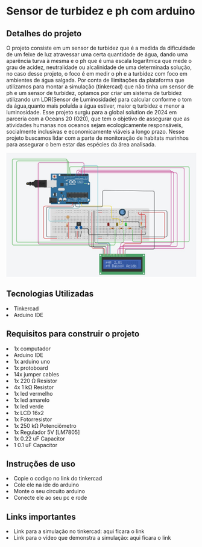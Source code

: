 # Sensor de turbidez e ph com arduino
<h2>Detalhes do projeto</h2>
 O projeto consiste em um sensor de turbidez que é a medida da dificuldade de um feixe de luz atravessar uma certa quantidade de água, dando uma aparência turva à mesma e o ph que é uma escala logarítmica que mede o grau de acidez, neutralidade ou alcalinidade de uma determinada solução, no caso desse projeto, o foco é em medir o ph e a turbidez com foco em ambientes de água salgada.
 Por conta de llimitações da plataforma que utilizamos para montar a simulação (tinkercad) que não tinha um sensor de ph e um sensor de turbidez, optamos por criar um sistema de turbidez utilizando um LDR(Sensor de Luminosidade) para calcular conforme o tom da água,quanto mais poluída a água estiver, maior q turbidez e menor a luminosidade.
  Esse projeto surgiu para a global solution de 2024 em parceria com a Oceans 20 (O20), que tem o objetivo de assegurar que as atividades humanas nos oceanos sejam ecologicamente responsáveis, socialmente inclusivas e economicamente viáveis a longo prazo. Nesse projeto buscamos lidar com a parte de monitoração de habitats marinhos para assegurar o bem estar das espécies da área analisada.
  
  ![arduino](foto_p_readme.jpg)

<h2>Tecnologias Utilizadas</h2>
<li> Tinkercad
<li> Arduino IDE

<h2>Requisitos para construir o projeto</h2>
<li> 1x computador
<li> Arduino IDE
<li> 1x arduino uno
<li> 1x protoboard
<li> 14x jumper cables
<li> 1x 220 Ω Resistor
<li> 4x	1 kΩ Resistor
<li> 1x led vermelho
<li> 1x led amarelo 
<li> 1x led verde
<li> 1x	LCD 16x2
<li> 1x	Fotorresistor
<li> 1x	250 kΩ Potenciômetro
<li> 1x	Regulador 5V [LM7805]
<li> 1x	0.22 uF Capacitor
<li> 1	0.1 uF Capacitor

<h2>Instruções de uso</h2>
<li> Copie o codigo no link do tinkercad
<li> Cole ele na ide do arduino
<li> Monte o seu circuito arduino
<li> Conecte ele ao seu pc e rode

<h2>Links importantes</h2>
<li> Link para a simulação no tinkercad: aqui ficara o link
<li> Link para o vídeo que demonstra a simulação: aqui ficara o link

